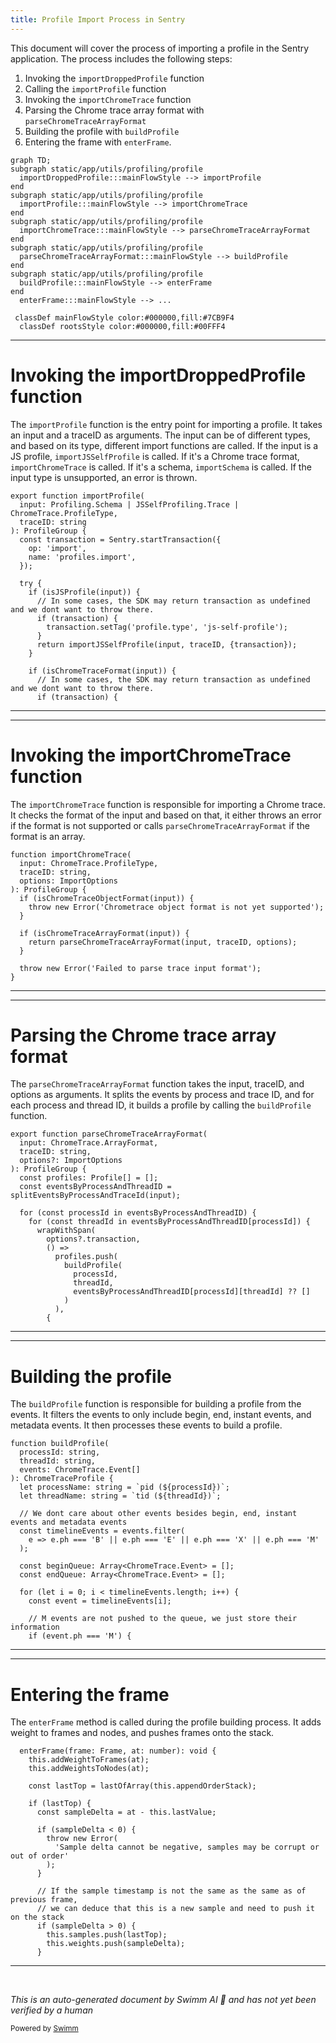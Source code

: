 ```yaml
---
title: Profile Import Process in Sentry
---
```

This document will cover the process of importing a profile in the Sentry application. The process includes the following steps:

1. Invoking the `importDroppedProfile` function
2. Calling the `importProfile` function
3. Invoking the `importChromeTrace` function
4. Parsing the Chrome trace array format with `parseChromeTraceArrayFormat`
5. Building the profile with `buildProfile`
6. Entering the frame with `enterFrame`.

```mermaid
graph TD;
subgraph static/app/utils/profiling/profile
  importDroppedProfile:::mainFlowStyle --> importProfile
end
subgraph static/app/utils/profiling/profile
  importProfile:::mainFlowStyle --> importChromeTrace
end
subgraph static/app/utils/profiling/profile
  importChromeTrace:::mainFlowStyle --> parseChromeTraceArrayFormat
end
subgraph static/app/utils/profiling/profile
  parseChromeTraceArrayFormat:::mainFlowStyle --> buildProfile
end
subgraph static/app/utils/profiling/profile
  buildProfile:::mainFlowStyle --> enterFrame
end
  enterFrame:::mainFlowStyle --> ...

 classDef mainFlowStyle color:#000000,fill:#7CB9F4
  classDef rootsStyle color:#000000,fill:#00FFF4
```

<SwmSnippet path="/static/app/utils/profiling/profile/importProfile.tsx" line="32">

---

# Invoking the importDroppedProfile function

The `importProfile` function is the entry point for importing a profile. It takes an input and a traceID as arguments. The input can be of different types, and based on its type, different import functions are called. If the input is a JS profile, `importJSSelfProfile` is called. If it's a Chrome trace format, `importChromeTrace` is called. If it's a schema, `importSchema` is called. If the input type is unsupported, an error is thrown.

```tsx
export function importProfile(
  input: Profiling.Schema | JSSelfProfiling.Trace | ChromeTrace.ProfileType,
  traceID: string
): ProfileGroup {
  const transaction = Sentry.startTransaction({
    op: 'import',
    name: 'profiles.import',
  });

  try {
    if (isJSProfile(input)) {
      // In some cases, the SDK may return transaction as undefined and we dont want to throw there.
      if (transaction) {
        transaction.setTag('profile.type', 'js-self-profile');
      }
      return importJSSelfProfile(input, traceID, {transaction});
    }

    if (isChromeTraceFormat(input)) {
      // In some cases, the SDK may return transaction as undefined and we dont want to throw there.
      if (transaction) {
```

---

</SwmSnippet>

<SwmSnippet path="/static/app/utils/profiling/profile/importProfile.tsx" line="94">

---

# Invoking the importChromeTrace function

The `importChromeTrace` function is responsible for importing a Chrome trace. It checks the format of the input and based on that, it either throws an error if the format is not supported or calls `parseChromeTraceArrayFormat` if the format is an array.

```tsx
function importChromeTrace(
  input: ChromeTrace.ProfileType,
  traceID: string,
  options: ImportOptions
): ProfileGroup {
  if (isChromeTraceObjectFormat(input)) {
    throw new Error('Chrometrace object format is not yet supported');
  }

  if (isChromeTraceArrayFormat(input)) {
    return parseChromeTraceArrayFormat(input, traceID, options);
  }

  throw new Error('Failed to parse trace input format');
}
```

---

</SwmSnippet>

<SwmSnippet path="/static/app/utils/profiling/profile/chromeTraceProfile.tsx" line="254">

---

# Parsing the Chrome trace array format

The `parseChromeTraceArrayFormat` function takes the input, traceID, and options as arguments. It splits the events by process and trace ID, and for each process and thread ID, it builds a profile by calling the `buildProfile` function.

```tsx
export function parseChromeTraceArrayFormat(
  input: ChromeTrace.ArrayFormat,
  traceID: string,
  options?: ImportOptions
): ProfileGroup {
  const profiles: Profile[] = [];
  const eventsByProcessAndThreadID = splitEventsByProcessAndTraceId(input);

  for (const processId in eventsByProcessAndThreadID) {
    for (const threadId in eventsByProcessAndThreadID[processId]) {
      wrapWithSpan(
        options?.transaction,
        () =>
          profiles.push(
            buildProfile(
              processId,
              threadId,
              eventsByProcessAndThreadID[processId][threadId] ?? []
            )
          ),
        {
```

---

</SwmSnippet>

<SwmSnippet path="/static/app/utils/profiling/profile/chromeTraceProfile.tsx" line="80">

---

# Building the profile

The `buildProfile` function is responsible for building a profile from the events. It filters the events to only include begin, end, instant events, and metadata events. It then processes these events to build a profile.

```tsx
function buildProfile(
  processId: string,
  threadId: string,
  events: ChromeTrace.Event[]
): ChromeTraceProfile {
  let processName: string = `pid (${processId})`;
  let threadName: string = `tid (${threadId})`;

  // We dont care about other events besides begin, end, instant events and metadata events
  const timelineEvents = events.filter(
    e => e.ph === 'B' || e.ph === 'E' || e.ph === 'X' || e.ph === 'M'
  );

  const beginQueue: Array<ChromeTrace.Event> = [];
  const endQueue: Array<ChromeTrace.Event> = [];

  for (let i = 0; i < timelineEvents.length; i++) {
    const event = timelineEvents[i];

    // M events are not pushed to the queue, we just store their information
    if (event.ph === 'M') {
```

---

</SwmSnippet>

<SwmSnippet path="/static/app/utils/profiling/profile/eventedProfile.tsx" line="83">

---

# Entering the frame

The `enterFrame` method is called during the profile building process. It adds weight to frames and nodes, and pushes frames onto the stack.

```tsx
  enterFrame(frame: Frame, at: number): void {
    this.addWeightToFrames(at);
    this.addWeightsToNodes(at);

    const lastTop = lastOfArray(this.appendOrderStack);

    if (lastTop) {
      const sampleDelta = at - this.lastValue;

      if (sampleDelta < 0) {
        throw new Error(
          'Sample delta cannot be negative, samples may be corrupt or out of order'
        );
      }

      // If the sample timestamp is not the same as the same as of previous frame,
      // we can deduce that this is a new sample and need to push it on the stack
      if (sampleDelta > 0) {
        this.samples.push(lastTop);
        this.weights.push(sampleDelta);
      }
```

---

</SwmSnippet>

&nbsp;

*This is an auto-generated document by Swimm AI 🌊 and has not yet been verified by a human*

<SwmMeta version="3.0.0" repo-id="Z2l0aHViJTNBJTNBZGVtby1zZW50cnklM0ElM0Fzd2ltbWlv" repo-name="demo-sentry"><sup>Powered by [Swimm](/)</sup></SwmMeta>
